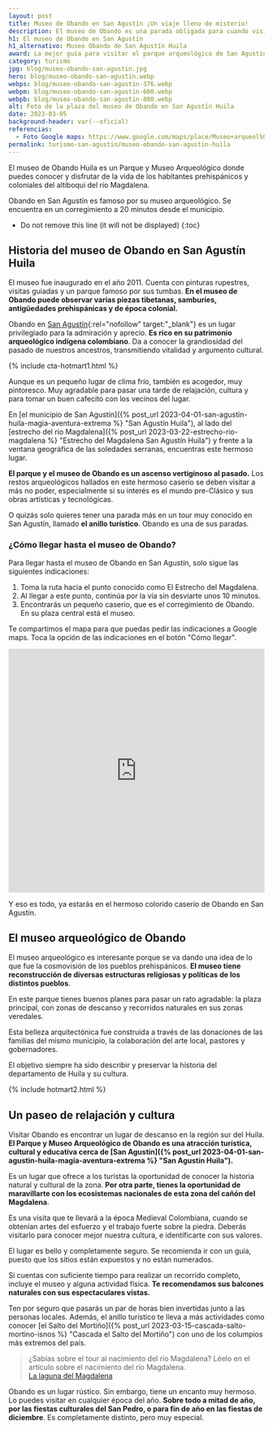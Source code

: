 ```yaml
---
layout: post
title: Museo de Obando en San Agustín ¡Un viaje lleno de misterio!
description: El museo de Obando es una parada obligada para cuando visitas San Agustín Huila. Es parte del tour conocido como El Anillo Turístico. Conócelo.
h1: El museo de Obando en San Agustín
h1_alternativo: Museo Obando de San Agustín Huila
award: La mejor guía para visitar el parque arqueológico de San Agustín Huila
category: turismo
jpg: blog/museo-obando-san-agustin.jpg
hero: blog/museo-obando-san-agustin.webp
webps: blog/museo-obando-san-agustin-376.webp
webpm: blog/museo-obando-san-agustin-600.webp
webpb: blog/museo-obando-san-agustin-800.webp
alt: Foto de la plaza del museo de Obando en San Agustín Huila
date: 2023-03-05
background-header: var(--oficial)
referencias:
  - Foto Google maps: https://www.google.com/maps/place/Museo+arqueol%C3%B3gico+de+Obando/@1.939533,-76.2981777,3a,75y,90t/data=!3m8!1e2!3m6!1sAF1QipNhvExf4liH9OakBSbxtag_sIGEQlD1JUdgSVCL!2e10!3e12!6shttps:%2F%2Flh5.googleusercontent.com%2Fp%2FAF1QipNhvExf4liH9OakBSbxtag_sIGEQlD1JUdgSVCL%3Dw216-h100-k-no!7i4056!8i1872!4m15!1m7!3m6!1s0x8e256536e36cb58b:0x37850a0804fbcf29!2sObando,+San+Agust%C3%ADn,+Huila,+Colombia!3b1!8m2!3d1.9400639!4d-76.2983514!3m6!1s0x8e2565376da5dab1:0x3880cb8707e22466!8m2!3d1.939533!4d-76.2981777!14m1!1BCgIgAQ?hl=es-ES
permalink: turismo-san-agustin/museo-obando-san-agustin-huila
---
```

El museo de Obando Huila es un Parque y Museo Arqueológico donde puedes conocer y disfrutar de la vida de los habitantes prehispánicos y coloniales del altiboqui del río Magdalena.
<!-- excerpt -->

Obando en San Agustín es famoso por su museo arqueológico. Se encuentra en un corregimiento a 20 minutos desde el municipio.

* Do not remove this line (it will not be displayed)
{:toc}

## Historia del museo de Obando en San Agustín Huila

El museo fue inaugurado en el año 2011. Cuenta con pinturas rupestres, visitas guiadas y un parque famoso por sus tumbas. **En el museo de Obando puede observar varias piezas tibetanas, samburíes, antigüedades prehispánicas y de época colonial.**

Obando en [San Agustín](https://es.wikipedia.org/wiki/San_Agust%C3%ADn_(Huila)){:rel="nofollow" target:"_blank"} es un lugar privilegiado para la admiración y aprecio. **Es rico en su patrimonio arqueológico indígena colombiano**. Da a conocer la grandiosidad del pasado de nuestros ancestros, transmitiendo vitalidad y argumento cultural.

{% include cta-hotmart1.html %}

Aunque es un pequeño lugar de clima frío, también es acogedor, muy pintoresco. Muy agradable para pasar una tarde de relajación, cultura y para tomar un buen cafecito con los vecinos del lugar.

En [el municipio de San Agustín]({% post_url 2023-04-01-san-agustin-huila-magia-aventura-extrema %} "San Agustín Huila"), al lado del [estrecho del río Magdalena]({% post_url 2023-03-22-estrecho-rio-magdalena %} "Estrecho del Magdalena San Agustín Huila") y frente a la ventana geográfica de las soledades serranas, encuentras este hermoso lugar.

**El parque y el museo de Obando es un ascenso vertiginoso al pasado.** Los restos arqueológicos hallados en este hermoso caserío se deben visitar a más no poder, especialmente si su interés es el mundo pre-Clásico y sus obras artísticas y tecnológicas.

O quizás solo quieres tener una parada más en un tour muy conocido en San Agustín, llamado **el anillo turístico**. Obando es una de sus paradas.

### ¿Cómo llegar hasta el museo de Obando?

Para llegar hasta el museo de Obando en San Agustín, solo sigue las siguientes indicaciones:

1. Toma la ruta hacia el punto conocido como El Estrecho del Magdalena.
2. Al llegar a este punto, continúa por la vía sin desviarte unos 10 minutos.
3. Encontrarás un pequeño caserío, que es el corregimiento de Obando. En su plaza central está el museo.

Te compartimos el mapa para que puedas pedir las indicaciones a Google maps. Toca la opción de las indicaciones en el botón "Cómo llegar".

<iframe src="https://www.google.com/maps/embed?pb=!1m18!1m12!1m3!1d31900.773296100146!2d-76.30442889657694!3d1.9121407607769978!2m3!1f0!2f0!3f0!3m2!1i1024!2i768!4f13.1!3m3!1m2!1s0x8e2565376da5dab1%3A0x3880cb8707e22466!2sMuseo%20arqueol%C3%B3gico%20de%20Obando!5e0!3m2!1ses!2sco!4v1650558254863!5m2!1ses!2sco" width="100%" height="480" style="border:0;" allowfullscreen="" loading="lazy" referrerpolicy="no-referrer-when-downgrade"></iframe>

Y eso es todo, ya estarás en el hermoso colorido caserío de Obando en San Agustín.

## El museo arqueológico de Obando

El museo arqueológico es interesante porque se va dando una idea de lo que fue la cosmovisión de los pueblos prehispánicos. **El museo tiene reconstrucción de diversas estructuras religiosas y políticas de los distintos pueblos**.

En este parque tienes buenos planes para pasar un rato agradable: la plaza principal, con zonas de descanso y recorridos naturales en sus zonas veredales.

Esta belleza arquitectónica fue construida a través de las donaciones de las familias del mismo municipio, la colaboración del arte local, pastores y gobernadores.

El objetivo siempre ha sido describir y preservar la historia del departamento de Huila y su cultura.

{% include hotmart2.html %}

## Un paseo de relajación y cultura

Visitar Obando es encontrar un lugar de descanso en la región sur del Huila. **El Parque y Museo Arqueológico de Obando es una atracción turística, cultural y educativa cerca de [San Agustín]({% post_url 2023-04-01-san-agustin-huila-magia-aventura-extrema %} "San Agustín Huila").**

Es un lugar que ofrece a los turistas la oportunidad de conocer la historia natural y cultural de la zona. **Por otra parte, tienes la oportunidad de maravillarte con los ecosistemas nacionales de esta zona del cañón del Magdalena**.

Es una visita que te llevará a la época Medieval Colombiana, cuando se obtenían artes del esfuerzo y el trabajo fuerte sobre la piedra. Deberás visitarlo para conocer mejor nuestra cultura, e identificarte con sus valores.

El lugar es bello y completamente seguro. Se recomienda ir con un guía, puesto que los sitios están expuestos y no están numerados.

Si cuentas con suficiente tiempo para realizar un recorrido completo, incluye el museo y alguna actividad física. **Te recomendamos sus balcones naturales con sus espectaculares vistas.**

Ten por seguro que pasarás un par de horas bien invertidas junto a las personas locales. Además, el anillo turístico te lleva a más actividades como conocer [el Salto del Mortiño]({% post_url 2023-03-15-cascada-salto-mortino-isnos %} "Cascada el Salto del Mortiño") con uno de los columpios más extremos del país.

>¿Sabías sobre el tour al nacimiento del río Magdalena? Léelo en el artículo sobre el nacimiento del río Magdalena.  
[La laguna del Magdalena]({{'turismo-san-agustin/laguna-del-magdalena'|relative_url}} "Laguna del Magdalena")

Obando es un lugar rústico. Sin embargo, tiene un encanto muy hermoso. Lo puedes visitar en cualquier época del año. **Sobre todo a mitad de año, por las fiestas culturales del San Pedro, o para fin de año en las fiestas de diciembre**. Es completamente distinto, pero muy especial.
